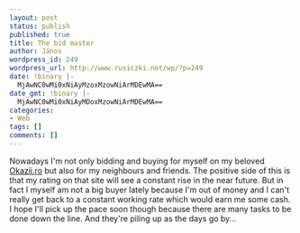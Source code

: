```yaml
---
layout: post
status: publish
published: true
title: The bid master
author: János
wordpress_id: 249
wordpress_url: http://www.rusiczki.net/wp/?p=249
date: !binary |-
  MjAwNC0wMi0xNiAyMzoxMzowNiArMDEwMA==
date_gmt: !binary |-
  MjAwNC0wMi0xNiAyMDoxMzowNiArMDEwMA==
categories:
- Web
tags: []
comments: []
---
```

<p>Nowadays I'm not only bidding and buying for myself on my beloved <a href="http://www.okazii.ro/" title="The Romanian equivalent of Ebay">Okazii.ro</a> but also for my neighbours and friends. The positive side of this is that my rating on that site will see a constant rise in the near future. But in fact I myself am not a big buyer lately because I'm out of money and I can't really get back to a constant working rate which would earn me some cash. I hope I'll pick up the pace soon though because there are many tasks to be done down the line. And they're piling up as the days go by...</p>
